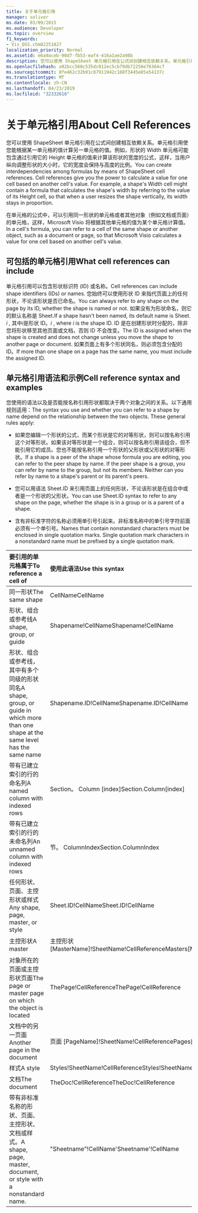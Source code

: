 ```yaml
---
title: 关于单元格引用
manager: soliver
ms.date: 03/09/2015
ms.audience: Developer
ms.topic: overview
f1_keywords:
- Vis_DSS.chm82251827
localization_priority: Normal
ms.assetid: e6a9aceb-90d7-fb53-eaf4-416a1ae2a98b
description: 您可以使用 ShapeSheet 单元格引用在公式间创建相互依赖关系。单元格引用使您能根据某一单元格的值计算另一单元格的值。例如，形状的 Width 单元格可能包含通过引用它的 Height 单元格的值来计算该形状的宽度的公式，这样，当用户纵向调整形状的大小时，它的宽度会保持与高度的比例。
ms.openlocfilehash: a92bcc560c535dc012ec5cb79db72250e78364c7
ms.sourcegitcommit: 8fe462c32b91c87911942c188f3445e85a54137c
ms.translationtype: MT
ms.contentlocale: zh-CN
ms.lasthandoff: 04/23/2019
ms.locfileid: "32332618"
---
```

# <a name="about-cell-references"></a><span data-ttu-id="cf1d4-105">关于单元格引用</span><span class="sxs-lookup"><span data-stu-id="cf1d4-105">About Cell References</span></span>

<span data-ttu-id="cf1d4-p102">您可以使用 ShapeSheet 单元格引用在公式间创建相互依赖关系。单元格引用使您能根据某一单元格的值计算另一单元格的值。例如，形状的 Width 单元格可能包含通过引用它的 Height 单元格的值来计算该形状的宽度的公式，这样，当用户纵向调整形状的大小时，它的宽度会保持与高度的比例。</span><span class="sxs-lookup"><span data-stu-id="cf1d4-p102">You can create interdependencies among formulas by means of ShapeSheet cell references. Cell references give you the power to calculate a value for one cell based on another cell's value. For example, a shape's Width cell might contain a formula that calculates the shape's width by referring to the value of its Height cell, so that when a user resizes the shape vertically, its width stays in proportion.</span></span>
  
<span data-ttu-id="cf1d4-109">在单元格的公式中，可以引用同一形状的单元格或者其他对象（例如文档或页面）的单元格，这样，Microsoft Visio 将根据其他单元格的值为某个单元格计算值。</span><span class="sxs-lookup"><span data-stu-id="cf1d4-109">In a cell's formula, you can refer to a cell of the same shape or another object, such as a document or page, so that Microsoft Visio calculates a value for one cell based on another cell's value.</span></span>
  
## <a name="what-cell-references-can-include"></a><span data-ttu-id="cf1d4-110">可包括的单元格引用</span><span class="sxs-lookup"><span data-stu-id="cf1d4-110">What cell references can include</span></span>

<span data-ttu-id="cf1d4-111">单元格引用可以包含形状标识符 (ID) 或名称。</span><span class="sxs-lookup"><span data-stu-id="cf1d4-111">Cell references can include shape identifiers (IDs) or names.</span></span> <span data-ttu-id="cf1d4-112">您始终可以使用形状 ID 来指代页面上的任何形状，不论该形状是否已命名。</span><span class="sxs-lookup"><span data-stu-id="cf1d4-112">You can always refer to any shape on the page by its ID, whether the shape is named or not.</span></span> <span data-ttu-id="cf1d4-113">如果没有为形状命名，则它的默认名称是 Sheet.</span><span class="sxs-lookup"><span data-stu-id="cf1d4-113">If a shape hasn't been named, its default name is Sheet.</span></span> <span data-ttu-id="cf1d4-114">*i* , 其中*i*是形状 ID。</span><span class="sxs-lookup"><span data-stu-id="cf1d4-114">*i*  , where  *i*  is the shape ID.</span></span> <span data-ttu-id="cf1d4-115">ID 是在创建形状时分配的，除非您将形状移至其他页面或文档，否则 ID 不会改变。</span><span class="sxs-lookup"><span data-stu-id="cf1d4-115">The ID is assigned when the shape is created and does not change unless you move the shape to another page or document.</span></span> <span data-ttu-id="cf1d4-116">如果页面上有多个形状同名，则必须包含分配的 ID。</span><span class="sxs-lookup"><span data-stu-id="cf1d4-116">If more than one shape on a page has the same name, you must include the assigned ID.</span></span> 
  
## <a name="cell-reference-syntax-and-examples"></a><span data-ttu-id="cf1d4-117">单元格引用语法和示例</span><span class="sxs-lookup"><span data-stu-id="cf1d4-117">Cell reference syntax and examples</span></span>

<span data-ttu-id="cf1d4-p104">您使用的语法以及是否能按名称引用形状都取决于两个对象之间的关系。以下通用规则适用：</span><span class="sxs-lookup"><span data-stu-id="cf1d4-p104">The syntax you use and whether you can refer to a shape by name depend on the relationship between the two objects. These general rules apply:</span></span>
  
- <span data-ttu-id="cf1d4-p105">如果您编辑一个形状的公式，而某个形状是它的对等形状，则可以按名称引用这个对等形状。如果该对等形状是一个组合，则可以按名称引用该组合，但不能引用它的成员。您也不能按名称引用一个形状的父形状或父形状的对等形状。</span><span class="sxs-lookup"><span data-stu-id="cf1d4-p105">If a shape is a peer of the shape whose formula you are editing, you can refer to the peer shape by name. If the peer shape is a group, you can refer by name to the group, but not its members. Neither can you refer by name to a shape's parent or its parent's peers.</span></span>
    
- <span data-ttu-id="cf1d4-123">您可以用语法 Sheet.ID 来引用页面上的任何形状，不论该形状是在组合中或者是一个形状的父形状。</span><span class="sxs-lookup"><span data-stu-id="cf1d4-123">You can use Sheet.ID syntax to refer to any shape on the page, whether the shape is in a group or is a parent of a shape.</span></span>
    
- <span data-ttu-id="cf1d4-p106">含有非标准字符的名称必须用单引号引起来。非标准名称中的单引号字符前面必须有一个单引号。</span><span class="sxs-lookup"><span data-stu-id="cf1d4-p106">Names that contain nonstandard characters must be enclosed in single quotation marks. Single quotation mark characters in a nonstandard name must be prefixed by a single quotation mark.</span></span>
    
|<span data-ttu-id="cf1d4-126">**要引用的单元格属于**</span><span class="sxs-lookup"><span data-stu-id="cf1d4-126">**To reference a cell of**</span></span>|<span data-ttu-id="cf1d4-127">**使用此语法**</span><span class="sxs-lookup"><span data-stu-id="cf1d4-127">**Use this syntax**</span></span>|<span data-ttu-id="cf1d4-128">**示例**</span><span class="sxs-lookup"><span data-stu-id="cf1d4-128">**Example**</span></span>|
|:-----|:-----|:-----|
|<span data-ttu-id="cf1d4-129">同一形状</span><span class="sxs-lookup"><span data-stu-id="cf1d4-129">The same shape</span></span>  <br/> | <span data-ttu-id="cf1d4-130">CellName</span><span class="sxs-lookup"><span data-stu-id="cf1d4-130">CellName</span></span>  <br/> | <span data-ttu-id="cf1d4-131">Width</span><span class="sxs-lookup"><span data-stu-id="cf1d4-131">Width</span></span>  <br/> |
| <span data-ttu-id="cf1d4-132">形状、组合或参考线</span><span class="sxs-lookup"><span data-stu-id="cf1d4-132">A shape, group, or guide</span></span>  <br/> | <span data-ttu-id="cf1d4-133">Shapename!CellName</span><span class="sxs-lookup"><span data-stu-id="cf1d4-133">Shapename!CellName</span></span>  <br/> | <span data-ttu-id="cf1d4-134">红星!Angle</span><span class="sxs-lookup"><span data-stu-id="cf1d4-134">Star!Angle</span></span>  <br/> |
| <span data-ttu-id="cf1d4-135">形状、组合或参考线，其中有多个同级的形状同名</span><span class="sxs-lookup"><span data-stu-id="cf1d4-135">A shape, group, or guide in which more than one shape at the same level has the same name</span></span>  <br/> | <span data-ttu-id="cf1d4-136">Shapename.ID!CellName</span><span class="sxs-lookup"><span data-stu-id="cf1d4-136">Shapename.ID!CellName</span></span>  <br/> | <span data-ttu-id="cf1d4-137">2!高度</span><span class="sxs-lookup"><span data-stu-id="cf1d4-137">Executive.2!Height</span></span>  <br/> |
| <span data-ttu-id="cf1d4-138">带有已建立索引的行的命名列</span><span class="sxs-lookup"><span data-stu-id="cf1d4-138">A named column with indexed rows</span></span>  <br/> | <span data-ttu-id="cf1d4-139">Section。 Column [index]</span><span class="sxs-lookup"><span data-stu-id="cf1d4-139">Section.Column[index]</span></span>  <br/> | <span data-ttu-id="cf1d4-140">字符: 字体 [3]</span><span class="sxs-lookup"><span data-stu-id="cf1d4-140">Char.Font[3]</span></span>  <br/> |
| <span data-ttu-id="cf1d4-141">带有已建立索引的行的未命名列</span><span class="sxs-lookup"><span data-stu-id="cf1d4-141">An unnamed column with indexed rows</span></span>  <br/> | <span data-ttu-id="cf1d4-142">节。 ColumnIndex</span><span class="sxs-lookup"><span data-stu-id="cf1d4-142">Section.ColumnIndex</span></span>  <br/> | <span data-ttu-id="cf1d4-143">暂存. A5</span><span class="sxs-lookup"><span data-stu-id="cf1d4-143">Scratch.A5</span></span>  <br/> |
| <span data-ttu-id="cf1d4-144">任何形状、页面、主控形状或样式</span><span class="sxs-lookup"><span data-stu-id="cf1d4-144">Any shape, page, master, or style</span></span>  <br/> | <span data-ttu-id="cf1d4-145">Sheet.ID!CellName</span><span class="sxs-lookup"><span data-stu-id="cf1d4-145">Sheet.ID!CellName</span></span>  <br/> | <span data-ttu-id="cf1d4-146">Sheet. 8!FillForegnd</span><span class="sxs-lookup"><span data-stu-id="cf1d4-146">Sheet.8!FillForegnd</span></span>  <br/> |
| <span data-ttu-id="cf1d4-147">主控形状</span><span class="sxs-lookup"><span data-stu-id="cf1d4-147">A master</span></span>  <br/> | <span data-ttu-id="cf1d4-148">主控形状 [MasterName]!SheetName!CellReference</span><span class="sxs-lookup"><span data-stu-id="cf1d4-148">Masters[MasterName]!SheetName!CellReference</span></span>  <br/> | <span data-ttu-id="cf1d4-149">主控形状 [齿轮]!箭!geometry1.path</span><span class="sxs-lookup"><span data-stu-id="cf1d4-149">Masters[Gear]!Shaft!Geometry1.X1</span></span>  <br/> |
| <span data-ttu-id="cf1d4-150">对象所在的页面或主控形状页面</span><span class="sxs-lookup"><span data-stu-id="cf1d4-150">The page or master page on which the object is located</span></span>  <br/> | <span data-ttu-id="cf1d4-151">ThePage!CellReference</span><span class="sxs-lookup"><span data-stu-id="cf1d4-151">ThePage!CellReference</span></span>  <br/> | <span data-ttu-id="cf1d4-152">ThePage!Vanishing_Point</span><span class="sxs-lookup"><span data-stu-id="cf1d4-152">ThePage!User.Vanishing_Point</span></span>  <br/> |
| <span data-ttu-id="cf1d4-153">文档中的另一页面</span><span class="sxs-lookup"><span data-stu-id="cf1d4-153">Another page in the document</span></span>  <br/> | <span data-ttu-id="cf1d4-154">页面 [PageName]!SheetName!CellReference</span><span class="sxs-lookup"><span data-stu-id="cf1d4-154">Pages[PageName]!SheetName!CellReference</span></span>  <br/> | <span data-ttu-id="cf1d4-155">Pages [Page-3]!Sheet 4!BeginX</span><span class="sxs-lookup"><span data-stu-id="cf1d4-155">Pages[Page-3]!Sheet.4!BeginX</span></span>  <br/> |
| <span data-ttu-id="cf1d4-156">样式</span><span class="sxs-lookup"><span data-stu-id="cf1d4-156">A style</span></span>  <br/> | <span data-ttu-id="cf1d4-157">Styles!SheetName!CellReference</span><span class="sxs-lookup"><span data-stu-id="cf1d4-157">Styles!SheetName!CellReference</span></span>  <br/> | <span data-ttu-id="cf1d4-158">Styles!管理器!LineColor</span><span class="sxs-lookup"><span data-stu-id="cf1d4-158">Styles!Manager!LineColor</span></span>  <br/> |
| <span data-ttu-id="cf1d4-159">文档</span><span class="sxs-lookup"><span data-stu-id="cf1d4-159">The document</span></span>  <br/> | <span data-ttu-id="cf1d4-160">TheDoc!CellReference</span><span class="sxs-lookup"><span data-stu-id="cf1d4-160">TheDoc!CellReference</span></span>  <br/> | <span data-ttu-id="cf1d4-161">TheDoc!PreviewQuality</span><span class="sxs-lookup"><span data-stu-id="cf1d4-161">TheDoc!PreviewQuality</span></span>  <br/> |
| <span data-ttu-id="cf1d4-162">带有非标准名称的形状、页面、主控形状、文档或样式。</span><span class="sxs-lookup"><span data-stu-id="cf1d4-162">A shape, page, master, document, or style with a nonstandard name.</span></span>  <br/> | <span data-ttu-id="cf1d4-163">"Sheetname"!CellName</span><span class="sxs-lookup"><span data-stu-id="cf1d4-163">'Sheetname'!CellName</span></span>  <br/> | <span data-ttu-id="cf1d4-164">' 1-D '!LineColor</span><span class="sxs-lookup"><span data-stu-id="cf1d4-164">'1-D'!LineColor</span></span>  <br/> |
   

